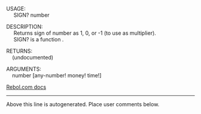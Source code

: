 USAGE:  
&nbsp;&nbsp;&nbsp;&nbsp;&nbsp;SIGN?&nbsp;number&nbsp;  
  
DESCRIPTION:  
&nbsp;&nbsp;&nbsp;&nbsp;&nbsp;Returns&nbsp;sign&nbsp;of&nbsp;number&nbsp;as&nbsp;1,&nbsp;0,&nbsp;or&nbsp;-1&nbsp;(to&nbsp;use&nbsp;as&nbsp;multiplier).  
&nbsp;&nbsp;&nbsp;&nbsp;&nbsp;SIGN?&nbsp;is&nbsp;a&nbsp;function&nbsp;.  
  
RETURNS:  
&nbsp;&nbsp;&nbsp;&nbsp;(undocumented)  
  
ARGUMENTS:  
&nbsp;&nbsp;&nbsp;&nbsp;number&nbsp;[any-number!&nbsp;money!&nbsp;time!]  

[Rebol.com docs](http://www.rebol.com/r3/docs/functions/sign-q.html)
___
Above this line is autogenerated. Place user comments below.